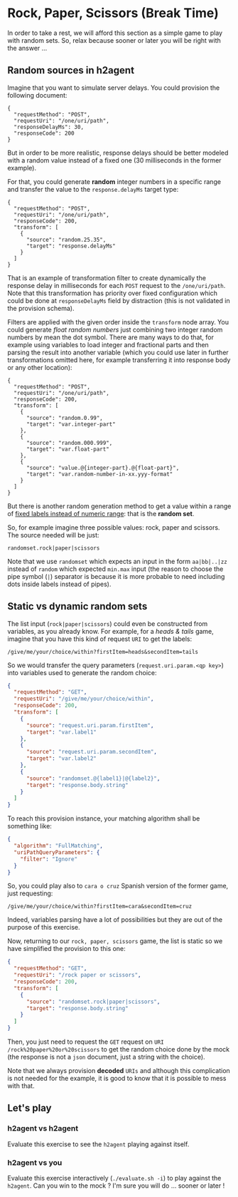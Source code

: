 # Rock, Paper, Scissors (Break Time)

In order to take a rest, we will afford this section as a simple game to play with random sets. So, relax because sooner or later you will be right with the answer ...

## Random sources in h2agent

Imagine that you want to simulate server delays. You could provision the following document:

```
{
  "requestMethod": "POST",
  "requestUri": "/one/uri/path",
  "responseDelayMs": 30,
  "responseCode": 200
}
```

But in order to be more realistic, response delays should be better modeled with a random value instead of a fixed one (30 milliseconds in the former example).

For that, you could generate **random** integer numbers in a specific range and transfer the value to the `response.delayMs` target type:

```
{
  "requestMethod": "POST",
  "requestUri": "/one/uri/path",
  "responseCode": 200,
  "transform": [
    {
      "source": "random.25.35",
      "target": "response.delayMs"
    }
  ]
}
```

That is an example of transformation filter to create dynamically the response delay in milliseconds for each `POST` request to the `/one/uri/path`. Note that this transformation has priority over fixed configuration which could be done at `responseDelayMs` field by distraction (this is not validated in the provision schema).

Filters are applied with the given order inside the `transform` node array. You could generate *float random numbers* just combining two integer random numbers by mean the dot symbol. There are many ways to do that, for example using variables to load integer and fractional parts and then parsing the result into another variable (which you could use later in further transformations omitted here, for example transferring it into response body or any other location):

```
{
  "requestMethod": "POST",
  "requestUri": "/one/uri/path",
  "responseCode": 200,
  "transform": [
    {
      "source": "random.0.99",
      "target": "var.integer-part"
    },
    {
      "source": "random.000.999",
      "target": "var.float-part"
    },
    {
      "source": "value.@{integer-part}.@{float-part}",
      "target": "var.random-number-in-xx.yyy-format"
    }
  ]
}
```



But there is another random generation method to get a value within a range of <u>fixed labels instead of numeric range</u>: that is the **random set**.

So, for example imagine three possible values: rock, paper and scissors. The source needed will be just:

`randomset.rock|paper|scissors`

Note that we use `randomset` which expects an input in the form `aa|bb|..|zz` instead of `random` which expected `min.max` input (the reason to choose the pipe symbol (`|`) separator is because it is more probable to need including dots inside labels instead of pipes).

## Static vs dynamic random sets

The list input (`rock|paper|scissors`) could even be constructed from variables, as you already know. For example, for a *heads & tails* game, imagine that you have this kind of request  `URI` to get the labels:

 `/give/me/your/choice/within?firstItem=heads&secondItem=tails`

So we would transfer the query parameters (`request.uri.param.<qp key>`) into variables used to generate the random choice:

```json
{
  "requestMethod": "GET",
  "requestUri": "/give/me/your/choice/within",
  "responseCode": 200,
  "transform": [
    {
      "source": "request.uri.param.firstItem",
      "target": "var.label1"
    },
    {
      "source": "request.uri.param.secondItem",
      "target": "var.label2"
    },
    {
      "source": "randomset.@{label1}|@{label2}",
      "target": "response.body.string"
    }
  ]
}
```

To reach this provision instance, your matching algorithm shall be something like:

```json
{
  "algorithm": "FullMatching",
  "uriPathQueryParameters": {
    "filter": "Ignore"
  }
}
```

So, you could play also to `cara o cruz` Spanish version of the former game, just requesting:

 `/give/me/your/choice/within?firstItem=cara&secondItem=cruz`

Indeed, variables parsing have a lot of possibilities but they are out of the purpose of this exercise.



Now, returning to our `rock, paper, scissors` game, the list is static so we have simplified the provision to this one:

```json
{
  "requestMethod": "GET",
  "requestUri": "/rock paper or scissors",
  "responseCode": 200,
  "transform": [
    {
      "source": "randomset.rock|paper|scissors",
      "target": "response.body.string"
    }
  ]
}
```

Then, you just need to request the `GET` request on `URI` `/rock%20paper%20or%20scissors` to get the random choice done by the mock (the response is not a `json` document, just a string with the choice).

Note that we always provision **decoded** `URIs` and although this complication is not needed for the example, it is good to know that it is possible to mess with that.

## Let's play

### h2agent vs h2agent

Evaluate this exercise to see the `h2agent` playing against itself.

### h2agent vs you

Evaluate this exercise interactively (`./evaluate.sh -i`) to play against the `h2agent`. Can you win to the mock ? I'm sure you will do ... sooner or later !
